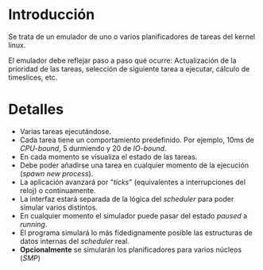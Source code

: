 # Introducción #

Se trata de un emulador de uno o varios planificadores de tareas del kernel linux.

El emulador debe reflejar paso a paso qué ocurre: Actualización de la prioridad de las tareas, selección de siguiente tarea a ejecutar, cálculo de timeslices, etc.


# Detalles #

  * Varias tareas ejecutándose.
  * Cada tarea tiene un comportamiento predefinido. Por ejemplo, 10ms de _CPU-bound_, 5 durmiendo y 20 de _IO-bound_.
  * En cada momento se visualiza el estado de las tareas.
  * Debe poder añadirse una tarea en cualquier momento de la ejecución (_spawn new process_).
  * La aplicación avanzará por "_ticks_" (equivalentes a interrupciones del reloj) o continuamente.
  * La interfaz estará separada de la lógica del _scheduler_ para poder simular varios distintos.
  * En cualquier momento el simulador puede pasar del estado _paused_ a _running_.
  * El programa simulará lo más fidedignamente posible las estructuras de datos internas del _scheduler_ real.
  * **Opcionalmente** se simularán los planificadores para varios núcleos (_SMP_)
